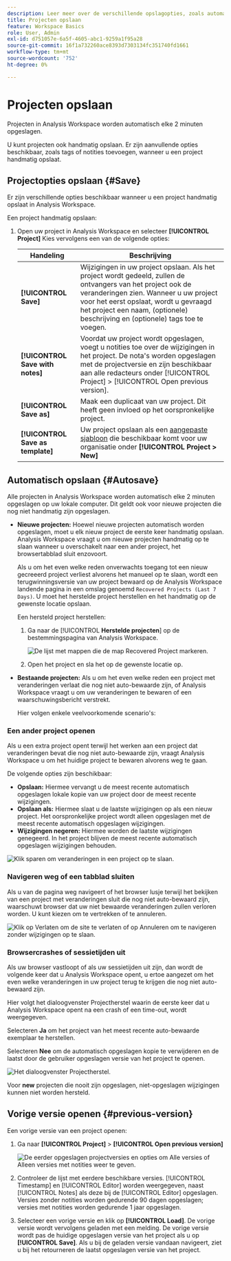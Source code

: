 ```yaml
---
description: Leer meer over de verschillende opslagopties, zoals automatisch opslaan, opslaan als, opslaan als sjabloon en eerdere versies openen.
title: Projecten opslaan
feature: Workspace Basics
role: User, Admin
exl-id: d751057e-6a5f-4605-abc1-9259a1f95a28
source-git-commit: 16f1a732260ace8393d7303134fc351740fd1661
workflow-type: tm+mt
source-wordcount: '752'
ht-degree: 0%

---
```


# Projecten opslaan

Projecten in Analysis Workspace worden automatisch elke 2 minuten opgeslagen.

U kunt projecten ook handmatig opslaan. Er zijn aanvullende opties beschikbaar, zoals tags of notities toevoegen, wanneer u een project handmatig opslaat.

## Projectopties opslaan {#Save}

Er zijn verschillende opties beschikbaar wanneer u een project handmatig opslaat in Analysis Workspace.

Een project handmatig opslaan:

1. Open uw project in Analysis Workspace en selecteer **[!UICONTROL Project]** Kies vervolgens een van de volgende opties:

   | Handeling | Beschrijving |
   |---|---| 
   | **[!UICONTROL Save]** | Wijzigingen in uw project opslaan. Als het project wordt gedeeld, zullen de ontvangers van het project ook de veranderingen zien. Wanneer u uw project voor het eerst opslaat, wordt u gevraagd het project een naam, (optionele) beschrijving en (optionele) tags toe te voegen. |
   | **[!UICONTROL Save with notes]** | Voordat uw project wordt opgeslagen, voegt u notities toe over de wijzigingen in het project. De nota&#39;s worden opgeslagen met de projectversie en zijn beschikbaar aan alle redacteurs onder [!UICONTROL Project] > [!UICONTROL Open previous version]. |
   | **[!UICONTROL Save as]** | Maak een duplicaat van uw project. Dit heeft geen invloed op het oorspronkelijke project. |
   | **[!UICONTROL Save as template]** | Uw project opslaan als een [aangepaste sjabloon](https://experienceleague.adobe.com/docs/analytics/analyze/analysis-workspace/build-workspace-project/starter-projects.html) die beschikbaar komt voor uw organisatie onder **[!UICONTROL Project > New]** |

## Automatisch opslaan {#Autosave}

Alle projecten in Analysis Workspace worden automatisch elke 2 minuten opgeslagen op uw lokale computer. Dit geldt ook voor nieuwe projecten die nog niet handmatig zijn opgeslagen.

* **Nieuwe projecten:** Hoewel nieuwe projecten automatisch worden opgeslagen, moet u elk nieuw project de eerste keer handmatig opslaan. Analysis Workspace vraagt u om nieuwe projecten handmatig op te slaan wanneer u overschakelt naar een ander project, het browsertabblad sluit enzovoort.

  Als u om het even welke reden onverwachts toegang tot een nieuw gecreeerd project verliest alvorens het manueel op te slaan, wordt een terugwinningsversie van uw project bewaard op de Analysis Workspace landende pagina in een omslag genoemd `Recovered Projects (Last 7 Days)`. U moet het herstelde project herstellen en het handmatig op de gewenste locatie opslaan.

  Een hersteld project herstellen:

   1. Ga naar de [!UICONTROL **Herstelde projecten**] op de bestemmingspagina van Analysis Workspace.

      ![De lijst met mappen die de map Recovered Project markeren.](assets/recovered-folder.png)

   1. Open het project en sla het op de gewenste locatie op.


* **Bestaande projecten:** Als u om het even welke reden een project met veranderingen verlaat die nog niet auto-bewaarde zijn, of Analysis Workspace vraagt u om uw veranderingen te bewaren of een waarschuwingsbericht verstrekt.

  Hier volgen enkele veelvoorkomende scenario&#39;s:

### Een ander project openen

Als u een extra project opent terwijl het werken aan een project dat veranderingen bevat die nog niet auto-bewaarde zijn, vraagt Analysis Workspace u om het huidige project te bewaren alvorens weg te gaan.

De volgende opties zijn beschikbaar:

* **Opslaan:** Hiermee vervangt u de meest recente automatisch opgeslagen lokale kopie van uw project door de meest recente wijzigingen.
* **Opslaan als:** Hiermee slaat u de laatste wijzigingen op als een nieuw project. Het oorspronkelijke project wordt alleen opgeslagen met de meest recente automatisch opgeslagen wijzigingen.
* **Wijzigingen negeren:** Hiermee worden de laatste wijzigingen genegeerd. In het project blijven de meest recente automatisch opgeslagen wijzigingen behouden.

![Klik sparen om veranderingen in een project op te slaan.](assets/existing-save.png)

### Navigeren weg of een tabblad sluiten

Als u van de pagina weg navigeert of het browser lusje terwijl het bekijken van een project met veranderingen sluit die nog niet auto-bewaard zijn, waarschuwt browser dat uw niet bewaarde veranderingen zullen verloren worden. U kunt kiezen om te vertrekken of te annuleren.

![Klik op Verlaten om de site te verlaten of op Annuleren om te navigeren zonder wijzigingen op te slaan. ](assets/browser-image.png)

### Browsercrashes of sessietijden uit

Als uw browser vastloopt of als uw sessietijden uit zijn, dan wordt de volgende keer dat u Analysis Workspace opent, u ertoe aangezet om het even welke veranderingen in uw project terug te krijgen die nog niet auto-bewaard zijn.

Hier volgt het dialoogvenster Projectherstel waarin de eerste keer dat u Analysis Workspace opent na een crash of een time-out, wordt weergegeven.

Selecteren **Ja** om het project van het meest recente auto-bewaarde exemplaar te herstellen.

Selecteren **Nee** om de automatisch opgeslagen kopie te verwijderen en de laatst door de gebruiker opgeslagen versie van het project te openen.

![Het dialoogvenster Projectherstel.](assets/project-recovery.png)

Voor **new** projecten die nooit zijn opgeslagen, niet-opgeslagen wijzigingen kunnen niet worden hersteld.

## Vorige versie openen {#previous-version}

Een vorige versie van een project openen:

1. Ga naar **[!UICONTROL Project]** > **[!UICONTROL Open previous version]**

   ![De eerder opgeslagen projectversies en opties om Alle versies of Alleen versies met notities weer te geven.](assets/previous-versions.png)

1. Controleer de lijst met eerdere beschikbare versies.
   [!UICONTROL Timestamp] en [!UICONTROL Editor] worden weergegeven, naast [!UICONTROL Notes] als deze bij de [!UICONTROL Editor] opgeslagen. Versies zonder notities worden gedurende 90 dagen opgeslagen; versies met notities worden gedurende 1 jaar opgeslagen.
1. Selecteer een vorige versie en klik op **[!UICONTROL Load]**.
De vorige versie wordt vervolgens geladen met een melding. De vorige versie wordt pas de huidige opgeslagen versie van het project als u op **[!UICONTROL Save]**. Als u bij de geladen versie vandaan navigeert, ziet u bij het retourneren de laatst opgeslagen versie van het project.
